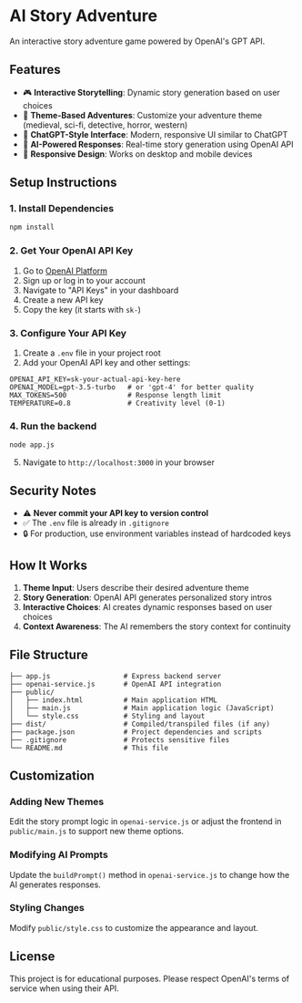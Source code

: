 # AI Story Adventure

An interactive story adventure game powered by OpenAI's GPT API.

## Features

- 🎮 **Interactive Storytelling**: Dynamic story generation based on user choices
- 🎨 **Theme-Based Adventures**: Customize your adventure theme (medieval, sci-fi, detective, horror, western)
- 💬 **ChatGPT-Style Interface**: Modern, responsive UI similar to ChatGPT
- 🤖 **AI-Powered Responses**: Real-time story generation using OpenAI API
- 📱 **Responsive Design**: Works on desktop and mobile devices

## Setup Instructions

### 1. Install Dependencies

```bash
npm install
```

### 2. Get Your OpenAI API Key

1. Go to [OpenAI Platform](https://platform.openai.com/)
2. Sign up or log in to your account
3. Navigate to "API Keys" in your dashboard
4. Create a new API key
5. Copy the key (it starts with `sk-`)

### 3. Configure Your API Key

1. Create a `.env` file in your project root
2. Add your OpenAI API key and other settings:

```env
OPENAI_API_KEY=sk-your-actual-api-key-here
OPENAI_MODEL=gpt-3.5-turbo   # or 'gpt-4' for better quality
MAX_TOKENS=500               # Response length limit
TEMPERATURE=0.8              # Creativity level (0-1)
```

### 4. Run the backend

```bash
node app.js
```

5. Navigate to `http://localhost:3000` in your browser

## Security Notes

- ⚠️ **Never commit your API key to version control**
- ✅ The `.env` file is already in `.gitignore`
- 🔒 For production, use environment variables instead of hardcoded keys

## How It Works

1. **Theme Input**: Users describe their desired adventure theme
2. **Story Generation**: OpenAI API generates personalized story intros
3. **Interactive Choices**: AI creates dynamic responses based on user choices
4. **Context Awareness**: The AI remembers the story context for continuity

## File Structure

```
├── app.js                  # Express backend server
├── openai-service.js       # OpenAI API integration
├── public/
│   ├── index.html          # Main application HTML
│   ├── main.js             # Main application logic (JavaScript)
│   └── style.css           # Styling and layout
├── dist/                   # Compiled/transpiled files (if any)
├── package.json            # Project dependencies and scripts
├── .gitignore              # Protects sensitive files
└── README.md               # This file
```

## Customization

### Adding New Themes
Edit the story prompt logic in `openai-service.js` or adjust the frontend in `public/main.js` to support new theme options.

### Modifying AI Prompts
Update the `buildPrompt()` method in `openai-service.js` to change how the AI generates responses.

### Styling Changes
Modify `public/style.css` to customize the appearance and layout.

## License

This project is for educational purposes. Please respect OpenAI's terms of service when using their API. 
